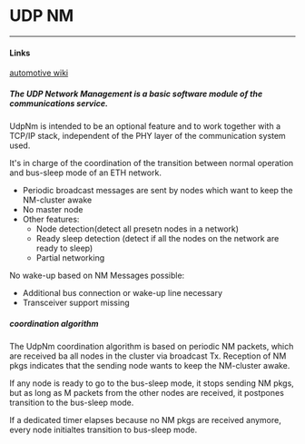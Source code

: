 # UDP NM
- - -
#### Links
[automotive wiki](https://automotive.wiki/index.php/UDP_Network_Management)

##### The UDP Network Management is a basic software module of the communications service.

UdpNm is intended to be an optional feature and to work together with a TCP/IP
stack, independent of the PHY layer of the communication system used.

It's in charge of the coordination of the transition between normal operation
and bus-sleep mode of an ETH network.
* Periodic broadcast messages are sent by nodes which want to keep the NM-cluster
awake
* No master node
* Other features:
  - Node detection(detect all presetn nodes in a network)
  - Ready sleep detection (detect if all the nodes on the network are ready to sleep)
  - Partial networking


No wake-up based on NM Messages possible:
* Additional bus connection or wake-up line necessary
* Transceiver support missing


##### coordination algorithm

The UdpNm coordination algorithm is based on periodic NM packets, which are received
ba all nodes in the cluster via broadcast Tx. Reception of NM pkgs indicates that
the sending node wants to keep the NM-cluster awake.

If any node is ready to go to the bus-sleep mode, it stops sending NM pkgs, but
as long as M packets from the other nodes are received, it postpones transition
to the bus-sleep mode.

If a dedicated timer elapses because no NM pkgs are received anymore, every node
initialtes transition to bus-sleep mode.
